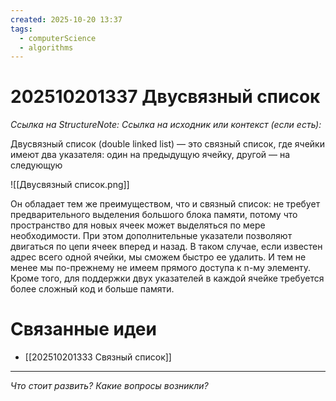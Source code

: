 ```yaml
---
created: 2025-10-20 13:37
tags:
  - computerScience
  - algorithms
---
```

# 202510201337 Двусвязный список

*Ссылка на StructureNote:*
*Ссылка на исходник или контекст (если есть):* 

Двусвязный список (double linked list) — это связный список, где ячейки имеют два указателя: один на предыдущую ячейку, другой — на следующую

![[Двусвязный список.png]]

Он обладает тем же преимуществом, что и связный список: не требует предварительного выделения большого блока памяти, потому что пространство для новых ячеек может выделяться по мере необходимости. При этом дополнительные указатели позволяют двигаться по цепи ячеек вперед и назад. В таком случае, если известен адрес всего одной ячейки, мы сможем быстро ее удалить. И тем не менее мы по-прежнему не имеем прямого доступа к n-му элементу. Кроме того, для поддержки двух указателей в каждой ячейке требуется более сложный код и больше памяти.

# Связанные идеи 

- [[202510201333 Связный список]]
---

*Что стоит развить? Какие вопросы возникли?*
